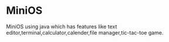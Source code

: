 # MiniOS
MiniOS using java which has features like text editor,terminal,calculator,calender,file manager,tic-tac-toe game.
